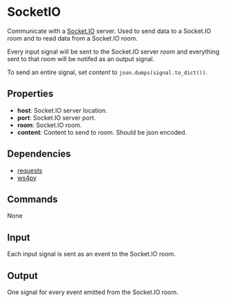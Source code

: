 SocketIO
===========

Communicate with a [Socket.IO](http://socket.io/) server. Used to send data to a Socket.IO room and to read data from a Socket.IO room.

Every input signal will be sent to the Socket.IO server *room* and everything sent to that room will be notifed as an output signal.

To send an entire signal, set *content* to `json.dumps(signal.to_dict())`.

Properties
--------------

-   **host**: Socket.IO server location.
-   **port**: Socket.IO server port.
-   **room**: Socket.IO room.
-   **content**: Content to send to room. Should be json encoded.


Dependencies
----------------

-   [requests](https://pypi.python.org/pypi/requests/)
-   [ws4py](https://pypi.python.org/pypi/ws4py)

Commands
----------------
None

Input
-------
Each input signal is sent as an event to the Socket.IO room.

Output
---------
One signal for every event emitted from the Socket.IO room.
